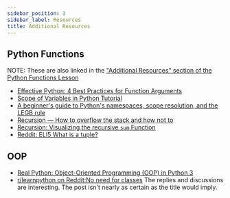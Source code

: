 ```yaml
---
sidebar_position: 3
sidebar_label: Resources
title: Additional Resources
---
```


## Python Functions

NOTE: These are also linked in the ["Additional Resources" section of the Python Functions Lesson](/docs/lessons/solving-problems-using-code-python/python-functions#additional-resources)

- [Effective Python: 4 Best Practices for Function Arguments](http://www.informit.com/articles/article.aspx?p=2314818)
- [Scope of Variables in Python Tutorial](https://www.datacamp.com/community/tutorials/scope-of-variables-python)
- [A beginner's guide to Python's namespaces, scope resolution, and the LEGB rule](https://sebastianraschka.com/Articles/2014_python_scope_and_namespaces.html)
- [Recursion — How to overflow the stack and how not to](https://medium.com/@vijeshsalian/recursion-how-to-overflow-the-stack-and-how-not-to-b9dcffdfab27)
- [Recursion: Visualizing the recursive `sum` Function](https://alvinalexander.com/scala/fp-book/recursion-visualizing-sum-function)
- [Reddit: ELI5 What is a tuple?](https://www.reddit.com/r/learnprogramming/comments/1pz5aa/eli5_what_is_a_tuple_learning_to_program_in_python/)

## OOP

- [Real Python: Object-Oriented Programming (OOP) in Python 3](https://realpython.com/python3-object-oriented-programming/)
- [r/learnpython on Reddit:No need for classes](https://www.reddit.com/r/learnpython/comments/1309i1n/no_need_for_classes/)
   The replies and discussions are interesting. The post isn't nearly as certain as the title would imply.
